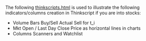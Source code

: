 The following [thinkscripts.html](https://github.com/EstebanMqz/FPS-Exam2A) is used to illustrate the following indicators/columns creation in Thinkscript if you are into stocks:
+ Volume Bars Buy/Sell Actual Sell for t_i
+ Mkt Open / Last Day Close Price as horizontal lines in charts
+ Columns Scanners and Watchlist 


